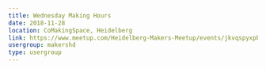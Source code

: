 ```yaml
---
title: Wednesday Making Hours
date: 2018-11-28
location: CoMakingSpace, Heidelberg
link: https://www.meetup.com/Heidelberg-Makers-Meetup/events/jkvqspyxpblc/
usergroup: makershd
type: usergroup
---
```

